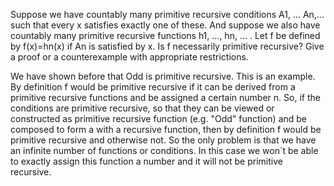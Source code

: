 Suppose we have countably many primitive recursive conditions A1, ... An,... such that every x satisfies exactly one of these. 
And suppose we also have countably many primitive recursive functions h1, ..., hn, ... . Let f be defined by f(x)=hn(x) if An
is satisfied by x. Is f necessarily primitive recursive? Give a proof or a counterexample with appropriate restrictions. 

We have shown before that Odd is primitive recursive. This is an example. By definition f would be primitive recursive if it 
can be derived from a primitive recursive functions and be assigned a certain number n. So, if the conditions are primitive
recursive, so that they can be viewed or constructed as primitive recursive function (e.g. "Odd" function) and be composed to 
form a with a recursive function, then by definition f would be primitive recursive and otherwise not. 
So the only problem is that we have an infinite number of functions or conditions. In this case we won`t be able to exactly 
assign this function a number and it will not be primitive recursive.
 
